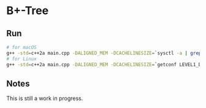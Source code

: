 # B+-Tree

## Run

```bash
# for macOS
g++ -std=c++2a main.cpp -DALIGNED_MEM -DCACHELINESIZE=`sysctl -a | grep "hw.cachelinesize" | awk '{ print $2 }'`
# for Linux
g++ -std=c++2a main.cpp -DALIGNED_MEM -DCACHELINESIZE=`getconf LEVEL1_DCACHE_LINESIZE`
```

## Notes

This is still a work in progress.
